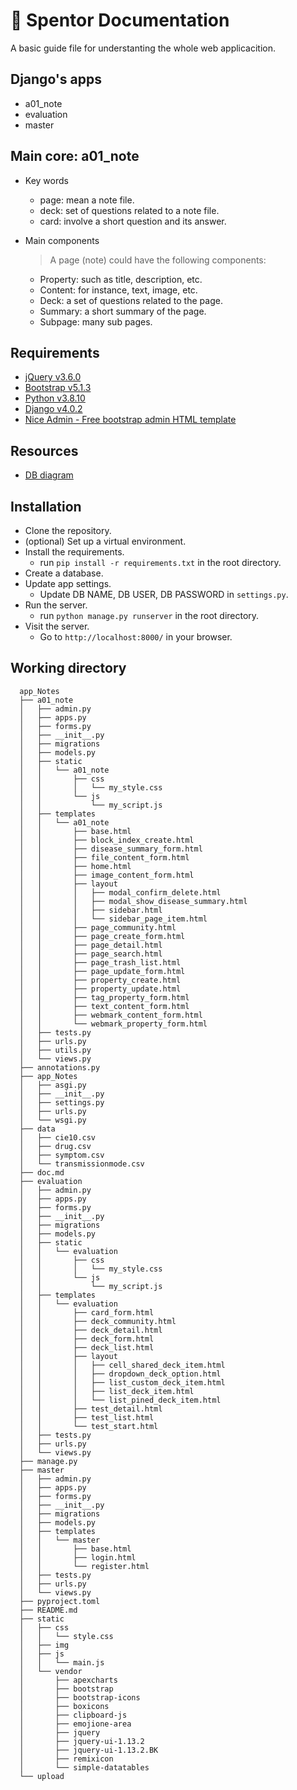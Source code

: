 # 🔰️ Spentor Documentation

A basic guide file for understanting the whole web applicacition.

## Django's apps

- a01_note
- evaluation
- master

## Main core: a01_note

- Key words

  - page: mean a note file.
  - deck: set of questions related to a note file.
  - card: involve a short question and its answer.

- Main components
  > A page (note) could have the following components:
  - Property: such as title, description, etc.
  - Content: for instance, text, image, etc.
  - Deck: a set of questions related to the page.
  - Summary: a short summary of the page.
  - Subpage: many sub pages.

## Requirements

- [jQuery v3.6.0](https://jquery.com/)
- [Bootstrap v5.1.3](https://getbootstrap.com/)
- [Python v3.8.10](https://www.python.org/)
- [Django v4.0.2](https://www.djangoproject.com/)
- [Nice Admin - Free bootstrap admin HTML template](https://bootstrapmade.com/demo/NiceAdmin/)

## Resources

- [DB diagram](https://drive.google.com/file/d/1sMI2bGOroq_5_PMa5jLrvx0iDitgFUHm/view?usp=sharing)

## Installation

- Clone the repository.
- (optional) Set up a virtual environment.
- Install the requirements.
  - run `pip install -r requirements.txt` in the root directory.
- Create a database.
- Update app settings.
  - Update DB NAME, DB USER, DB PASSWORD in `settings.py`.
- Run the server.
  - run `python manage.py runserver` in the root directory.
- Visit the server.
  - Go to `http://localhost:8000/` in your browser.

## Working directory

```
  app_Notes
  ├── a01_note
  │   ├── admin.py
  │   ├── apps.py
  │   ├── forms.py
  │   ├── __init__.py
  │   ├── migrations
  │   ├── models.py
  │   ├── static
  │   │   └── a01_note
  │   │       ├── css
  │   │       │   └── my_style.css
  │   │       └── js
  │   │           └── my_script.js
  │   ├── templates
  │   │   └── a01_note
  │   │       ├── base.html
  │   │       ├── block_index_create.html
  │   │       ├── disease_summary_form.html
  │   │       ├── file_content_form.html
  │   │       ├── home.html
  │   │       ├── image_content_form.html
  │   │       ├── layout
  │   │       │   ├── modal_confirm_delete.html
  │   │       │   ├── modal_show_disease_summary.html
  │   │       │   ├── sidebar.html
  │   │       │   └── sidebar_page_item.html
  │   │       ├── page_community.html
  │   │       ├── page_create_form.html
  │   │       ├── page_detail.html
  │   │       ├── page_search.html
  │   │       ├── page_trash_list.html
  │   │       ├── page_update_form.html
  │   │       ├── property_create.html
  │   │       ├── property_update.html
  │   │       ├── tag_property_form.html
  │   │       ├── text_content_form.html
  │   │       ├── webmark_content_form.html
  │   │       └── webmark_property_form.html
  │   ├── tests.py
  │   ├── urls.py
  │   ├── utils.py
  │   └── views.py
  ├── annotations.py
  ├── app_Notes
  │   ├── asgi.py
  │   ├── __init__.py
  │   ├── settings.py
  │   ├── urls.py
  │   └── wsgi.py
  ├── data
  │   ├── cie10.csv
  │   ├── drug.csv
  │   ├── symptom.csv
  │   └── transmissionmode.csv
  ├── doc.md
  ├── evaluation
  │   ├── admin.py
  │   ├── apps.py
  │   ├── forms.py
  │   ├── __init__.py
  │   ├── migrations
  │   ├── models.py
  │   ├── static
  │   │   └── evaluation
  │   │       ├── css
  │   │       │   └── my_style.css
  │   │       └── js
  │   │           └── my_script.js
  │   ├── templates
  │   │   └── evaluation
  │   │       ├── card_form.html
  │   │       ├── deck_community.html
  │   │       ├── deck_detail.html
  │   │       ├── deck_form.html
  │   │       ├── deck_list.html
  │   │       ├── layout
  │   │       │   ├── cell_shared_deck_item.html
  │   │       │   ├── dropdown_deck_option.html
  │   │       │   ├── list_custom_deck_item.html
  │   │       │   ├── list_deck_item.html
  │   │       │   └── list_pined_deck_item.html
  │   │       ├── test_detail.html
  │   │       ├── test_list.html
  │   │       └── test_start.html
  │   ├── tests.py
  │   ├── urls.py
  │   └── views.py
  ├── manage.py
  ├── master
  │   ├── admin.py
  │   ├── apps.py
  │   ├── forms.py
  │   ├── __init__.py
  │   ├── migrations
  │   ├── models.py
  │   ├── templates
  │   │   └── master
  │   │       ├── base.html
  │   │       ├── login.html
  │   │       └── register.html
  │   ├── tests.py
  │   ├── urls.py
  │   └── views.py
  ├── pyproject.toml
  ├── README.md
  ├── static
  │   ├── css
  │   │   └── style.css
  │   ├── img
  │   ├── js
  │   │   └── main.js
  │   └── vendor
  │       ├── apexcharts
  │       ├── bootstrap
  │       ├── bootstrap-icons
  │       ├── boxicons
  │       ├── clipboard-js
  │       ├── emojione-area
  │       ├── jquery
  │       ├── jquery-ui-1.13.2
  │       ├── jquery-ui-1.13.2.BK
  │       ├── remixicon
  │       └── simple-datatables
  └── upload
```
